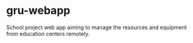 # gru-webapp
School project web app aiming to manage the resources and equipment from education centers remotely.
